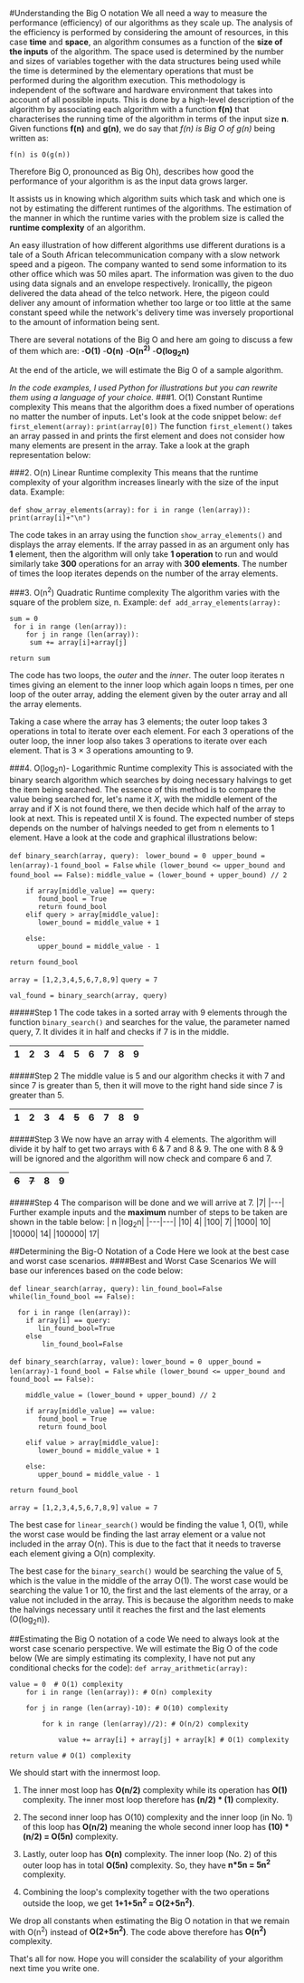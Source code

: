 #Understanding the Big O notation
We all need a way to measure the performance (efficiency) of our algorithms as they scale up.
The analysis of the efficiency is performed by considering the amount of resources, in this case **time** and **space**, an algorithm consumes as a function of the **size of the inputs** of the algorithm.
The space used is determined by the number and sizes of variables together with the data structures being used while the time is determined by the elementary operations that must be performed during the algorithm execution.
This methodology is independent of the software and hardware environment that takes into account of all possible inputs.
This is done by a high-level description of the algorithm by associating each algorithm with a function **f(n)** that characterises the running time of the algorithm in terms of the input size **n**.
Given functions **f(n)** and **g(n)**, we do say that *f(n) is Big O of g(n)* being written as:

`f(n) is O(g(n))`

Therefore Big O, pronounced as Big Oh), describes how good the performance of your algorithm is as the input data grows larger.
 
It assists us in knowing which algorithm suits which task and which one is not by estimating the different runtimes of the algorithms. The estimation of the manner in which the runtime varies with the problem size is called the **runtime complexity** of an algorithm.

An easy illustration of how different algorithms use different durations is a tale of a South African telecommunication company with a slow network speed and a pigeon. The company wanted to send some information to its other office which was 50 miles apart. The information was given to the duo using  data signals and an envelope respectively. Ironicallly, the pigeon delivered the data ahead of the telco network. Here, the pigeon could deliver any amount of information whether too large or too little at the same constant speed while the network's delivery time was inversely proportional to the amount of information being sent.

There are several notations of the Big O and here am going to discuss a few of them which are:
-**O(1)**
-**O(n)**
-**O(n<sup>2)**
-**O(log<sub>2</sub>n)**

At the end of the article, we will estimate the Big O of a sample algorithm.

*In the code examples, I used Python for illustrations but you can rewrite them using a language of your choice.*
###1. O(1) Constant Runtime complexity
This means that the algorithm does a fixed number of operations no matter the number of inputs. Let's look at the code snippet below:
`def first_element(array):`
    `print(array[0])`
The function `first_element()` takes an array passed in and prints the first element and does not consider how many elements are present in the array.
 Take a look at the graph representation below:

###2. O(n) Linear Runtime complexity
This means that the runtime complexity of your algorithm increases linearly with the size of the input data.
Example:

`def show_array_elements(array):`
    `for i in range (len(array)):`    
        `print(array[i]+"\n")`

The code takes in an array using the function `show_array_elements()` and displays the array elements.
If the array passed in as an argument only has **1** element, then the algorithm will only take **1 operation** to run and would similarly take **300** operations for an array with **300 elements**. The number of times the loop iterates depends on the number of the array elements.

###3. O(n<sup>2</sup>) Quadratic Runtime complexity
The algorithm varies with the square of the problem size, n.
Example:
`def add_array_elements(array):`  

    sum = 0  
     for i in range (len(array)):      
        for j in range (len(array)):         
         sum += array[i]+array[j] 
         
    return sum

The code has two loops, the *outer* and the *inner*. The outer loop iterates n times giving an element to the inner loop which again loops n times, per one loop of the outer array, adding the element given by the outer array and all the array elements.

Taking a case where the array has 3 elements; the outer loop takes  3 operations in total to iterate over each element. For each 3 operations of the outer loop, the inner loop also takes 3 operations to iterate over each element. That is 3 × 3 operations amounting to 9.

###4. O(log<sub>2</sub>n)- Logarithmic Runtime complexity
This is associated with the binary search algorithm which searches by doing necessary halvings to get the item being searched.
The essence of this method is to compare the value being searched for, let's name it *X*, with the middle element of the array and if X is not found there, we then decide which half of the array to look at next. This is repeated until X is found.
The expected number of steps depends on the number of halvings needed to get from n elements to 1 element.
Have a look at the code and graphical illustrations below:

`def binary_search(array, query):`
 ` lower_bound = 0`
 ` upper_bound = len(array)-1`
  `found_bool = False`
 `while (lower_bound <= upper_bound and found_bool == False):`
 `middle_value = (lower_bound + upper_bound) // 2`
        
        if array[middle_value] == query:
           found_bool = True
           return found_bool
        elif query > array[middle_value]:
           lower_bound = middle_value + 1 
           
        else:
           upper_bound = middle_value - 1
           
    return found_bool

`array = [1,2,3,4,5,6,7,8,9]`
`query = 7`

`val_found = binary_search(array, query)`

#####Step 1
The code takes in a sorted array with 9 elements through the function `binary_search()` and searches for the value, the parameter named query, 7. It divides it in half and checks if 7 is in the middle.

| 1|2|3|4|5|6|7|8|9|
--|--|--|--|---|----|--|---|---|


#####Step 2
The middle value is 5 and our algorithm checks it with 7 and since 7 is greater than 5, then it will move to the right hand side since 7 is greater than 5.

| 1|2|3|4|~~5~~|6|7|8|9|
--|--|--|--|---|----|--|---|---|

#####Step 3
We now have an array with 4 elements. The algorithm will divide it by half to get two arrays with 6 & 7 and 8 & 9.
The one with 8 & 9 will be ignored and the algorithm will now check and compare 6 and 7.

|~~6~~|~~7~~|8|9|
|----|--|---|---|

#####Step 4
The comparison will be done and we will arrive at 7.
|7|
|---|
Further example inputs and the **maximum** number of steps to be taken are shown in the table below:
| n |log<sub>2</sub>n|
|---|---|
|10| 4|
|100| 7|
|1000| 10|
|10000| 14|
|100000| 17|

##Determining the Big-O Notation of a Code
Here we look at the best case and worst case scenarios.
####Best and Worst Case Scenarios
We will base our inferences based on the code below:

`def linear_search(array, query):`
  `lin_found_bool=False`
    `while(lin_found_bool == False):`

      for i in range (len(array)):
        if array[i] == query:
           lin_found_bool=True
        else
            lin_found_bool=False


`def binary_search(array, value):`
    `lower_bound = 0`
   ` upper_bound = len(array)-1`
    `found_bool = False`
    `while (lower_bound <= upper_bound and found_bool == False):`

        middle_value = (lower_bound + upper_bound) // 2
        
        if array[middle_value] == value:
           found_bool = True
           return found_bool
          
        elif value > array[middle_value]:
           lower_bound = middle_value + 1 
           
        else:
           upper_bound = middle_value - 1
           
    return found_bool

`array = [1,2,3,4,5,6,7,8,9]`
`value = 7`

The best case for `linear_search()` would be finding the value 1, O(1), while the worst case would be finding the last array element or a value not included in the array O(n). This is due to the fact that it needs to traverse each element giving a O(n) complexity.

The best case for the `binary_search()` would be searching the value of 5, which is the value in the middle of the array O(1).
The worst case would be searching the value 1 or 10, the first and the last elements of the array, or a value not included in the array.
This is because the algorithm needs to make the halvings necessary until it reaches the first and the last elements (O(log<sub>2</sub>n)).


##Estimating the Big O notation of a code
We need to always look at the worst case scenario perspective.
We will estimate the Big O of the code below (We are simply estimating its complexity, I have not put any conditional checks for the code):
`def array_arithmetic(array):`
    
    value = 0  # O(1) complexity
        for i in range (len(array)): # O(n) complexity
    
        for j in range (len(array)-10): # O(10) complexity
        
            for k in range (len(array)//2): # O(n/2) complexity
                
                value += array[i] + array[j] + array[k] # O(1) complexity
           
    return value # O(1) complexity

We should start with the innermost loop.
1. The inner most loop has **O(n/2)** complexity while its operation has **O(1)** complexity.
    The inner most loop therefore has **(n/2) * (1)** complexity.

2. The second inner loop has O(10) complexity and the inner loop (in No. 1) of this loop has **O(n/2)** meaning the whole second inner loop has **(10) * (n/2) = O(5n)** complexity.

3. Lastly, outer loop has **O(n)** complexity. The inner loop (No. 2) of this outer loop has in total **O(5n)** complexity.
So, they have **n*5n = 5n<sup>2</sup>** complexity.

4. Combining the loop's complexity together with the two operations outside the loop, we get **1+1+5n<sup>2</sup> = O(2+5n<sup>2</sup>)**.

We drop all constants when estimating the Big O notation in that we remain with  O(n<sup>2</sup>) instead of **O(2+5n<sup>2</sup>)**. 
The code above therefore has **O(n<sup>2</sup>)** complexity.

That's all for now. Hope you will consider the scalability of your algorithm next time you write one.